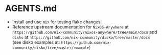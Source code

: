 # AGENTS.md

- Install and use `nix` for testing flake changes.
- Reference upstream documentation for `NixOS-Anywhere` at `https://github.com/nix-community/nixos-anywhere/tree/main/docs` and `disko` at `https://github.com/nix-community/disko/tree/master/docs` (see disko examples at: `https://github.com/nix-community/disko/tree/master/example`)
